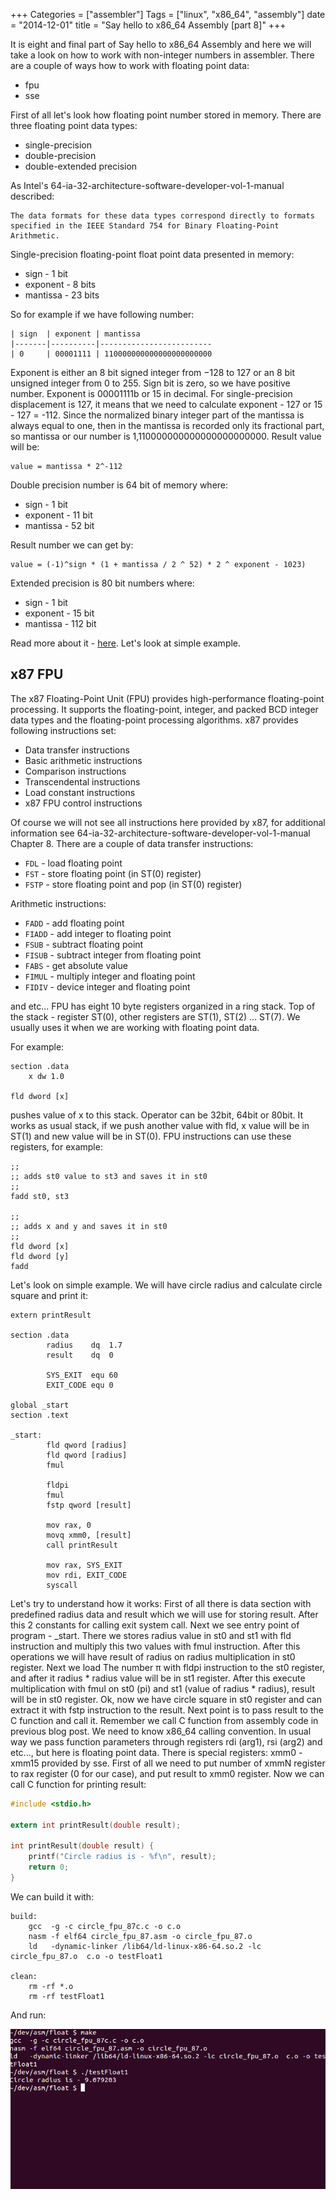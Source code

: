 +++
Categories = ["assembler"]
Tags = ["linux", "x86_64", "assembly"]
date = "2014-12-01"
title = "Say hello to x86_64 Assembly [part 8]"
+++

It is eight and final part of Say hello to x86_64 Assembly and here we will take a look on how to work with non-integer numbers in assembler. There are a couple of ways how to work with floating point data:

* fpu
* sse

First of all let's look how floating point number stored in memory. There are three floating point data types:

* single-precision
* double-precision
* double-extended precision

As Intel's 64-ia-32-architecture-software-developer-vol-1-manual described:

```
The data formats for these data types correspond directly to formats specified in the IEEE Standard 754 for Binary Floating-Point Arithmetic.
```

Single-precision floating-point float point data presented in memory:

* sign - 1 bit
* exponent - 8 bits
* mantissa - 23 bits

So for example if we have following number:

    | sign 	| exponent | mantissa
    |-------|----------|-------------------------
    | 0  	| 00001111 | 110000000000000000000000

Exponent is either an 8 bit signed integer from −128 to 127 or an 8 bit unsigned integer from 0 to 255. Sign bit is zero, so we have positive number. Exponent is 00001111b or 15 in decimal. For single-precision displacement is 127, it means that we need to calculate exponent - 127 or 15 - 127 = -112. Since the normalized binary integer part of the mantissa is always equal to one, then in the mantissa is recorded only its fractional part, so mantissa or our number is 1,110000000000000000000000. Result value will be:

```
value = mantissa * 2^-112
```

Double precision number is 64 bit of memory where:

* sign - 1 bit
* exponent - 11 bit
* mantissa - 52 bit

Result number we can get by:

```
value = (-1)^sign * (1 + mantissa / 2 ^ 52) * 2 ^ exponent - 1023)
```

Extended precision is 80 bit numbers where:

* sign - 1 bit
* exponent - 15 bit
* mantissa - 112 bit

Read more about it - [here](https://en.wikipedia.org/wiki/Extended_precision). Let's look at simple example.

x87 FPU
-----------------

The x87 Floating-Point Unit (FPU) provides high-performance floating-point processing. It supports the floating-point, integer, and packed BCD integer data types and the floating-point processing algorithms. x87 provides following instructions set:

* Data transfer instructions
* Basic arithmetic instructions
* Comparison instructions
* Transcendental instructions
* Load constant instructions
* x87 FPU control instructions

Of course we will not see all instructions here provided by x87, for additional information see 64-ia-32-architecture-software-developer-vol-1-manual Chapter 8. There are a couple of data transfer instructions:

* `FDL` - load floating point
* `FST` - store floating point (in ST(0) register)
* `FSTP` - store floating point and pop (in ST(0) register)

Arithmetic instructions:

* `FADD` - add floating point
* `FIADD` - add integer to floating point
* `FSUB` - subtract floating point
* `FISUB` - subtract integer from floating point
* `FABS` - get absolute value
* `FIMUL` - multiply integer and floating point
* `FIDIV` - device integer and floating point

and etc... FPU has eight 10 byte registers organized in a ring stack. Top of the stack - register ST(0), other registers are ST(1), ST(2) ... ST(7). We usually uses it when we are working with floating point data.

For example:

```assembly
section .data
    x dw 1.0

fld dword [x]
```

pushes value of x to this stack. Operator can be 32bit, 64bit or 80bit. It works as usual stack, if we push another value with fld, x value will be in ST(1) and new value will be in ST(0). FPU instructions can use these registers, for example:

```assembly
;;
;; adds st0 value to st3 and saves it in st0
;;
fadd st0, st3

;;
;; adds x and y and saves it in st0
;;
fld dword [x]
fld dword [y]
fadd
```

Let's look on simple example. We will have circle radius and calculate circle square and print it:

```assembly
extern printResult

section .data
		radius    dq  1.7
		result    dq  0

		SYS_EXIT  equ 60
		EXIT_CODE equ 0

global _start
section .text

_start:
		fld qword [radius]
		fld qword [radius]
		fmul

		fldpi
		fmul
		fstp qword [result]

		mov rax, 0
		movq xmm0, [result]
		call printResult

		mov rax, SYS_EXIT
		mov rdi, EXIT_CODE
		syscall
```

Let's try to understand how it works: First of all there is data section with predefined radius data and result which we will use for storing result. After this 2 constants for calling exit system call. Next we see entry point of program - _start. There we stores radius value in st0 and st1 with fld instruction and multiply this two values with fmul instruction. After this operations we will have result of radius on radius multiplication in st0 register. Next we load The number π with fldpi instruction to the st0 register, and after it radius * radius value will be in st1 register. After this execute multiplication with fmul on st0 (pi) and st1 (value of radius * radius), result will be in st0 register. Ok, now we have circle square in st0 register and can extract it with fstp instruction to the result. Next point is to pass result to the C function and call it. Remember we call C function from assembly code in previous blog post. We need to know x86_64 calling convention. In usual way we pass function parameters through registers rdi (arg1), rsi (arg2) and etc..., but here is floating point data. There is special registers: xmm0 - xmm15 provided by sse. First of all we need to put number of xmmN register to rax register (0 for our case), and put result to xmm0 register. Now we can call C function for printing result:

```C
#include <stdio.h>

extern int printResult(double result);

int printResult(double result) {
	printf("Circle radius is - %f\n", result);
	return 0;
}
```

We can build it with:

```
build:
	gcc  -g -c circle_fpu_87c.c -o c.o
	nasm -f elf64 circle_fpu_87.asm -o circle_fpu_87.o
	ld   -dynamic-linker /lib64/ld-linux-x86-64.so.2 -lc circle_fpu_87.o  c.o -o testFloat1

clean:
	rm -rf *.o
	rm -rf testFloat1
```

And run:

![result](/content/assets/result_asm_8.png)
